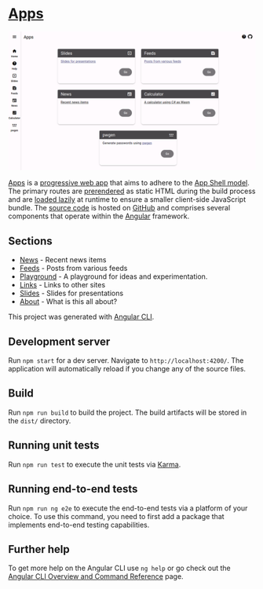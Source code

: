 # [Apps](https://kherrick.github.io/apps/)

[![Screenshot of Apps](./src/assets/images/screenshot.png)](https://kherrick.github.io/apps/)

[Apps](/apps/) is a [progressive web app](https://developer.mozilla.org/en-US/docs/Web/Progressive_web_apps) that aims to adhere to the [App Shell model](https://angular.io/guide/app-shell). The primary routes are [prerendered](https://angular.io/guide/prerendering) as static HTML during the build process and are [loaded lazily](https://angular.io/guide/lazy-loading-ngmodules) at runtime to ensure a smaller client-side JavaScript bundle. The [source code](https://github.com/kherrick/apps) is hosted on [GitHub](https://github.com/) and comprises several components that operate within the [Angular](https://angular.io/) framework.

## Sections

* [News](https://kherrick.github.io/apps/news/) - Recent news items
* [Feeds](https://kherrick.github.io/apps/feeds/) - Posts from various feeds
* [Playground](https://kherrick.github.io/apps/playground/) - A playground for ideas and experimentation.
* [Links](https://kherrick.github.io/apps/links/) - Links to other sites
* [Slides](https://kherrick.github.io/apps/slides/) - Slides for presentations
* [About](https://kherrick.github.io/apps/about/) - What is this all about?

This project was generated with [Angular CLI](https://github.com/angular/angular-cli).

## Development server

Run `npm start` for a dev server. Navigate to `http://localhost:4200/`. The application will automatically reload if you change any of the source files.

## Build

Run `npm run build` to build the project. The build artifacts will be stored in the `dist/` directory.

## Running unit tests

Run `npm run test` to execute the unit tests via [Karma](https://karma-runner.github.io).

## Running end-to-end tests

Run `npm run ng e2e` to execute the end-to-end tests via a platform of your choice. To use this command, you need to first add a package that implements end-to-end testing capabilities.

## Further help

To get more help on the Angular CLI use `ng help` or go check out the [Angular CLI Overview and Command Reference](https://angular.dev/tools/cli) page.
